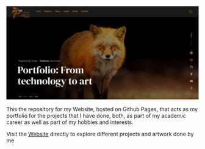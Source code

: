 <img src="https://github.com/Doctor-Foxling/Doctor-Foxling.github.io/blob/main/Readme/Home_Screenshot.PNG">

This the repository for my Website, hosted on Github Pages, that acts as my portfolio for the projects that I have done, both, as part of my academic career as well as part of 
my hobbies and interests. 

Visit the <a href="https://doctor-foxling.github.io/Becketron-1.html">Website</a> directly to explore different projects and artwork done by me

